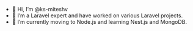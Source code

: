 - 👋 Hi, I’m @ks-miteshv
- 👀 I’m a Laravel expert and have worked on various Laravel projects.
- 🌱 I’m currently moving to Node.js and learning Nest.js and MongoDB.

<!---
ks-miteshv/ks-miteshv is a ✨ special ✨ repository because its `README.md` (this file) appears on your GitHub profile.
You can click the Preview link to take a look at your changes.
--->

